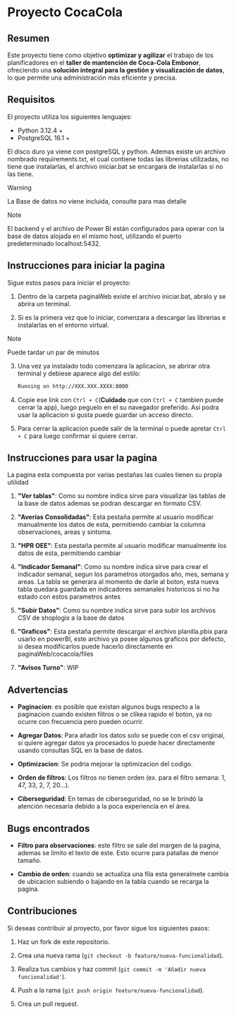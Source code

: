 # Proyecto CocaCola


## Resumen
Este proyecto tiene como objetivo **optimizar y agilizar** el trabajo de los planificadores
en el **taller de mantención de Coca-Cola Embonor**, ofreciendo una **solución integral para la gestión y visualización de datos**, lo que permite una administración más eficiente y precisa.


## Requisitos 
El proyecto utiliza los siguientes lenguajes: 
- Python 3.12.4 +
- PostgreSQL 16.1 +

El disco duro ya viene con postgreSQL y python. Ademas existe un archivo nombrado requirements.txt, el cual contiene todas las librerias utilizadas, no tiene que instalarlas, el archivo iniciar.bat se encargara de instalarlas si no las tiene. 

> [!WARNING]
> La Base de datos no viene incluida, consulte para mas detalle

> [!NOTE]
> El backend y el archivo de Power BI están configurados para operar con la base de datos 
> alojada en el mismo host, utilizando el puerto predeterminado localhost:5432.


## Instrucciones para iniciar la pagina
Sigue estos pasos para iniciar el proyecto:

1. Dentro de la carpeta paginaWeb existe el archivo iniciar.bat, abralo y se abrira un terminal.

2. Si es la primera vez que lo iniciar, comenzara a descargar las librerias e instalarlas en 
el entorno virtual.

> [!NOTE]
> Puede tardar un par de minutos


3. Una vez ya instalado todo comenzara la aplicacion, se abrirar otra terminal y debiese 
aparece algo del estilo:

    ```bash
    Running on http://XXX.XXX.XXXX:8000
    ```

4. Copie ese link con `Ctrl + C`(**Cuidado** que con `Ctrl + C` tambien puede cerrar la app),
luego peguelo en el su navegador preferido. Asi podra usar la aplicacion si gusta puede guardar
un acceso directo.

5. Para cerrar la aplicacion puede salir de la terminal o puede apretar `Ctrl + C` para luego 
confirmar si quiere cerrar.


## Instrucciones para usar la pagina
La pagina esta compuesta por varias pestañas las cuales tienen su propia utilidad

1. **"Ver tablas"**: Como su nombre indica sirve para visualizar las tablas de la base de datos ademas se podran descargar en formato CSV. 

2. **"Averías Consolidadas"**: Esta pestaña permite al usuario modificar manualmente los datos 
de esta, permitiendo cambiar la columna observaciones, areas y sintoma.

3. **"HPR OEE"**: Esta pestaña permite al usuario modificar manualmente los datos de esta, permitiendo cambiar 

4. **"Indicador Semanal"**: Como su nombre indica sirve para crear el indicador semanal, segun 
los parametros otorgados año, mes, semana y areas. La tabla se generara al momento de darle al 
boton, esta nueva tabla quedara guardada en indicadores semanales historicos si no ha estado 
con estos parametros antes

5. **"Subir Datos"**: Como su nombre indica sirve para subir los archivos CSV de shoplogix a
la base de datos

6. **"Graficos"**: Esta pestaña permite descargar el archivo planilla.pbix para usarlo en 
powerBI, este archivo ya posee algunos graficos por defecto, si desea modificarlos puede 
hacerlo directamente en paginaWeb/cocacola/files

7. **"Avisos Turno"**: WIP


## Advertencias
- **Paginacion**: es posible que existan algunos bugs respecto a la paginacion cuando existen 
filtros o se clikea rapido el boton, ya no ocurre con frecuencia pero pueden ocurrir. 

- **Agregar Datos**: Para añadir los datos solo se puede con el csv original, si quiere agregar 
datos ya procesados lo puede hacer directamente usando consultas SQL en la base de datos.

- **Optimizacion**: Se podria mejorar la optimizacion del codigo.

- **Orden de filtros**: Los filtros no tienen orden (ex. para el filtro semana: 1, 47, 33, 2,
7, 20...).

- **Ciberseguridad**: En temas de ciberseguridad, no se le brindó la atención necesaria debido 
a la poca experiencia en el área.


## Bugs encontrados
- **Filtro para observaciones**: este filtro se sale del margen de la pagina, ademas se limito 
el texto de este. Esto ocurre para patallas de menor tamaño.

- **Cambio de orden**: cuando se actualiza una fila esta generalmete cambia de ubicacion 
subiendo o bajando en la tabla cuando se recarga la pagina.


## Contribuciones
Si deseas contribuir al proyecto, por favor sigue los siguientes pasos:

1. Haz un fork de este repositorio.

2. Crea una nueva rama (`git checkout -b feature/nueva-funcionalidad`).

3. Realiza tus cambios y haz commit (`git commit -m 'Añadir nueva funcionalidad'`).

4. Push a la rama (`git push origin feature/nueva-funcionalidad`).

5. Crea un pull request.


